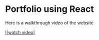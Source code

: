 # Portfolio using React

Here is a walkthrough video of the website

[![watch video]](https://drive.google.com/file/d/1AJpSb6so4JrY68gU4c38_PX0ClPG0YfO/view)
